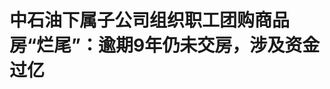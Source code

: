 <!DOCTYPE html>
<html lang="zh-CN">

<head>
    
<title>中石油下属子公司组织职工团购商品房“烂尾”：逾期9年仍未交房，涉及资金过亿_腾讯新闻</title>
<meta name="keywords" content="中石油,商品房,中国石油,烂尾,交房,贞观,西安,陕西,长庆">
<meta name="description" content="近日，多位中国石油天然气运输公司长庆运输分公司（以下简称“长庆运输公司”）的职工向澎湃新闻反映称，在单位的组织下，2013年，他们在西安市经开区认购了陕西高红房产开发有限公司（下称“高红房地产公司”）的商品房——贞观首府。但本该2016年5月交付的楼盘至今停工，逾期交房已有9年。2025年4月，贞观首府项目仍处于...">
<meta name="author" content="腾讯网">
<meta name="copyright" content="Copyright 1998 - 2025 Tencent. All Rights Reserved">
<meta property="og:type" content="news" />

<meta property="og:title" content="中石油下属子公司组织职工团购商品房“烂尾”：逾期9年仍未交房，涉及资金过亿_腾讯新闻" />
<meta property="og:description" content="近日，多位中国石油天然气运输公司长庆运输分公司（以下简称“长庆运输公司”）的职工向澎湃新闻反映称，在单位的组织下，2013年，他们在西安市经开区认购了陕西高红房产开发有限公司（下称“高红房地产公司”）的商品房——贞观首府。但本该2016年5月交付的楼盘至今停工，逾期交房已有9年。2025年4月，贞观首府项目仍处于..." />
<meta property="og:url" content="https://news.qq.com/rain/a/20250526A01E4U00" />
<meta property="og:image" content="https://inews.gtimg.com/om_ls/Op3k_okH4ppOL5JWccUhOAEOMaHTrDNTjOE0cfC6z6HC4AA_640330/0" />
<meta property="article:author" content="澎湃新闻" />
<meta property="article:published_time" content="2025-05-26 07:46:34" />
<meta property="category" content="house" />

<meta name="baidu-site-verification" content="jJeIJ5X7pP" />
    <meta charset="utf-8" />
<meta http-equiv="X-UA-Compatible" content="IE=Edge" />
<meta name="viewport" content="width=device-width, initial-scale=1, shrink-to-fit=no" />
<link rel="dns-prefetch" href="mat1.gtimg.com">
<link rel="dns-prefetch" href="i.news.qq.com">
<link rel="shortcut icon" href="https://mat1.gtimg.com/qqcdn/qqindex2021/favicon.ico">
<script nomodule="true" src="https://mat1.gtimg.com/qqcdn/qqindex2021/common-static/20240515201444/core3-37-1.min.js"></script>
<script>
  try {
    if (!window.IntersectionObserver) {
      var observerScript = document.createElement('script');
      observerScript.src = "https://mat1.gtimg.com/qqcdn/qqindex2021/common-static/20241024141058/intersection-observer-polyfill.js";
      document.head.appendChild(observerScript);
    }
  } catch (error) {}
</script>

<script>
  try {
    if (!Element.prototype.scrollTo) {
      var scrollScript = document.createElement('script');
      scrollScript.src = "https://mat1.gtimg.com/qqcdn/qqindex2021/common-static/20241025153001/scroll-behavior-polyfill.js";
      document.head.appendChild(scrollScript);
    }
  } catch (error) {}
</script>
<script>
  try {
    if ('scrollRestoration' in window.history) {
      window.history.scrollRestoration = 'manual';
    }
    window.isPcClient = Boolean(window.electron) && (
      window.navigator.userAgent.indexOf('pc-client') > 0 ||
      window.navigator.userAgent.indexOf('TencentNews') > 0
    );
  } catch {}
</script>
<script>
  try {
    if (window.isPcClient) {
      var bodyStyle = document.createElement('style');
      bodyStyle.innerText = 'body{ zoom: 0.95 }';
      document.head.appendChild(bodyStyle);
    }
  } catch {}
</script>
<script>
  window.DATA = {"url":"https://view.inews.qq.com/a/20250526A01E4U00","article_id":"20250526A01E4U00","article_type":"0","title":"中石油下属子公司组织职工团购商品房“烂尾”：逾期9年仍未交房，涉及资金过亿","desc":"近日，多位中国石油天然气运输公司长庆运输分公司（以下简称“长庆运输公司”）的职工向澎湃新闻反映称，在单位的组织下，2013年，他们在西安市经开区认购了陕西高红房产开发有限公司（下称“高红房地产公司”）的商品房——贞观首府。但本该2016年5月交付的楼盘至今停工，逾期交房已有9年。2025年4月，贞观首府项目仍处于...","iNewsRecommendLevel":1,"abstract":"近日，多位中国石油天然气运输公司长庆运输分公司（以下简称“长庆运输公司”）的职工向澎湃新闻反映称，在单位的组织下，2013年，他们在西安市经开区认购了陕西高红房产开发有限公司（下称“高红房地产公司”）的商品房——贞观首府。但本该2016年5月交付的楼盘至今停工，逾期交房已有9年。2025年4月，贞观首府项目仍处于...","catalog1":"house","ad_channel_sign":"house","introduction":"","media":"澎湃新闻","media_id":"5007264","pubtime":"2025-05-26 07:46:34","comment_id":"8414838751","political":0,"cmsId":"20250526A01E4U00","cms_id":"20250526A01E4U00","closeAllAd":0,"closeAllFavorite":false,"originContent":{"directory":{"ai_list":[{"desc":"团购商品房逾期9年未交房","link":"AIPOS_0"},{"desc":"长庆运输公司组织团购","link":"AIPOS_1"},{"desc":"新负责人接手后仍停工","link":"AIPOS_2"},{"desc":"购房者陷入困境维权难","link":"AIPOS_3"}],"enable":1,"list":null},"key_points_show":["中国石油天然气运输公司长庆运输分公司职工在2013年组织团购了陕西高红房产开发有限公司的商品房贞观首府，但至今未交房，逾期9年。","除长庆运输公司职工外，多名中国石油系统职工也参与了此次团购，涉及资金过亿。","2019年，有债权人获得涉事项目开发公司的股权，成为公司新负责人，表示将解决前期遗留问题，但项目再次停止。","由于资金问题，开发商多次陷入债务纠纷，项目一直未能复工。","目前，购房业主们组建了微信维权群，讨论房子进展，但仍未得到解决。"],"text":"\u003cdiv class=\"rich_media_content\"\u003e\u003cp\u003e近日，多位中国石油天然气运输公司长庆运输分公司（以下简称“长庆运输公司”）的职工向澎湃新闻反映称，在单位的组织下，2013年，他们在西安市经开区认购了陕西高红房产开发有限公司（下称“高红房地产公司”）的商品房——贞观首府。\u003c!--AIPOS_0--\u003e但本该2016年5月交付的楼盘至今停工，逾期交房已有9年。\u003c/p\u003e\u003cp\u003e\u003c!--IMG_0--\u003e\u003c/p\u003e\u003cp class=\"qqnews_image_desc\" style=\"color: #666; font-size: 14px; text-align: center\"\u003e2025年4月，贞观首府项目仍处于停工状态。本文图片均为受访者供图\u003c/p\u003e\u003cp\u003e\u003c/p\u003e\u003cp\u003e\u003c/p\u003e\u003cp\u003e除了长庆运输公司，多名中国石油系统的职工也参与了此次团购。本以为能享受优惠福利的一次内部团购，没想到让诸多购房者家庭陷入危机。\u003c/p\u003e\u003cp\u003e值得注意的是，2019年，有债权人获得涉事项目开发公司的股权，成为公司新负责人，当时其表示将解决前期遗留问题。但让购房业主们失望的是，项目建设启动一段时间后又因资金问题再次停止。\u003c/p\u003e\u003cp\u003e对上述问题，澎湃新闻先后联系涉事开发商、长庆运输公司和当地政府，均未获回应。\u003c/p\u003e\u003cp\u003e\u003cstrong\u003e没有预售证即开卖，公司组织数百名职工参与团购\u003c/strong\u003e\u003c/p\u003e\u003cp\u003e贞观首府小区位于西安市凤城六路。据当地媒体报道，小区之前一共规划了四栋住宅楼和一栋办公楼，大约有500户住户。\u003c/p\u003e\u003cp\u003e\u003c!--AIPOS_1--\u003e2013年底，中石油长庆运输公司组织内部职工团购住房。多名职工表示，当时公司以内部OA形式下发文件告知员工，除了运输公司职工外，其他中石油系统员工也可参加团购，平均价格是5500元/平方米。\u003c/p\u003e\u003cp\u003e\u003c!--IMG_1--\u003e\u003c/p\u003e\u003cp class=\"qqnews_image_desc\" style=\"color: #666; font-size: 14px; text-align: center\"\u003e长庆运输公司OA系统中发布的团购房产交款消息。\u003c/p\u003e\u003cp\u003e\u003c/p\u003e\u003cp\u003e\u003c/p\u003e\u003cp\u003e职工介绍，为了组织团购，长庆运输公司还成立了团购房项目组，为了体现购房公平，还要求进行资格审查和工龄排名，排名靠前的优先选房。\u003c/p\u003e\u003cp\u003e“当初买房就是想在西安有个家，而且更看重的是单位在组织，可信度高一些，谁料到就因为信任单位，才落到如此下场。”一名购房者向澎湃新闻表示，参与团购的业主都系中石油职工，有不少外地人，来自宁夏、甘肃、四川等地。\u003c/p\u003e\u003cp\u003e张女士的丈夫在长庆运输公司工作。她向澎湃新闻介绍，2013年11月，长庆运输公司与高红房地产公司签署了买房团购协议并组织员工参与团购，当月他们以每平方米5500元的价格，购买了贞观首府一套房，一共交了46万元。\u003c/p\u003e\u003cp\u003e据央广网报道，在长庆运输公司的合作框架下，来自甘肃、陕西、宁夏等多地的400多位中石油员工加入了团购大军，募集的资金超过亿元。\u003c/p\u003e\u003cp\u003e澎湃新闻注意到，双方签订的并不是房屋买卖合同，而是《住宅认购协议书》。协议书上称，双方在签署时已认真阅读并认可高红房地产公司与长庆运输公司签署的《团购协议书》及本协议的所有条款。\u003c/p\u003e\u003cp\u003e\u003c!--IMG_2--\u003e\u003c/p\u003e\u003cp class=\"qqnews_image_desc\" style=\"color: #666; font-size: 14px; text-align: center\"\u003e陕西高红房地产公司和中石油长庆运输公司签订的团购协议书。\u003c/p\u003e\u003cp\u003e\u003c/p\u003e\u003cp\u003e\u003c/p\u003e\u003cp\u003e前述《团购协议书》显示，在团购发起前，贞观首府项目并未获得齐全的销售证照，且长庆运输公司对此知情。协议显示，甲方（高红房地产公司）承诺，于本协议签订生效后尽快按程序办理完毕本项目的相关开发、建设、预售的全部证照（即建设用地规划许可证、建设工程规划许可证、建筑工程施工许可证、商品房预售许可证）；同时承诺在商品房预售许可证办理完成后 10 日内，负责与乙方（长庆运输公司）购房人签署正式的《商品房买卖合同》。\u003c!--MID_AD_0--\u003e\u003c!--EOP_0--\u003e\u003c/p\u003e\u003c!--MID_ARTICLE_AD_0--\u003e\u003c!--PARAGRAPH_0--\u003e\u003cp\u003e澎湃新闻了解到，房屋管理部门明确规定，房地产开发商在未取得《商品房预售许可证》的情况下，禁止对外销售，也不得以认购、收取预订款性质费用等方式变相销售。\u003c/p\u003e\u003cp\u003e胡女士也是这次团购中的一员。胡女士已年过七旬，退休前系长庆运输公司职工。2013年11月，她以每平方米5500元的价格，交付了41万元，购买贞观首府楼盘。认购协议书显示，协议签订并且认购方向出让方缴纳诚意金后10个工作日内，即2013年11月15 日开始，出让方开工建设，在30个月内，即2016年5月15 日以前交房，具体交房日期由出让方另行通知。出让方未按期交房视为违约。\u003c/p\u003e\u003cp\u003e\u003c!--IMG_3--\u003e\u003c/p\u003e\u003cp class=\"qqnews_image_desc\" style=\"color: #666; font-size: 14px; text-align: center\"\u003e高红房地产公司曾打出“4小时订购378套”“中石油团购完美落幕”等相关广告。\u003c/p\u003e\u003cp\u003e\u003c/p\u003e\u003cp\u003e\u003c/p\u003e\u003cp\u003e\u003cstrong\u003e逾期9年未交房，“要房无门，退钱无望”\u003c/strong\u003e\u003c/p\u003e\u003cp\u003e令业主们无奈的是，到2016年5月交房时间，他们并没有等来交房，项目也没有继续施工，而是处于停滞烂尾状态。\u003c/p\u003e\u003cp\u003e多位团购职工认为，长庆运输公司作为团购组织方，应该承担相应责任。2016年7月，长庆运输公司负责人向央广网记者答复时表示，团购住房是职工们的自愿行为，“我们没号召他们”，单位有义务帮助大家维权，但没有责任承担后果。\u003c/p\u003e\u003cp\u003e之后，购房业主先后向开发商，长庆运输公司、城改办、当地政府反映过此事。长庆运输公司还专门就此事向开发商发去工作函，敦促开发商尽快复工。\u003c/p\u003e\u003cp\u003e2015年10月13日，高红房地产公司给长庆运输公司答复函中显示：由贵公司组织团购的我公司“贞观首府”项目，在2013年11月15日团购实施后，我公司根据团购协议约定，按照贵公司监督指导意见，克服各种困难，加紧组织施工，目前，四栋住宅楼工程进度全部达到地面15层及以上。\u003c!--MID_AD_1--\u003e\u003c!--EOP_1--\u003e\u003c/p\u003e\u003c!--MID_ARTICLE_AD_1--\u003e\u003c!--PARAGRAPH_1--\u003e\u003cp\u003e2019年4月，陕西电视台《都市快报》曾报道，2013年的时候，这个项目证照不全，甚至没有取得\u003c!--SECURE_LINK_BEGIN_0--\u003e土地证\u003c!--SECURE_LINK_END_0--\u003e，但还是和长庆运输公司签订了协议。高红房地产公司的法定代表人王耀武，本身也是这块地所在的红色村的村民，贞观首府是这家公司开发的项目。施工之初一切正常，但是2015年之后，随着回迁安置房项目的推进，开发商的资金越发紧张，为了应急，甚至进行了多次的\u003c!--SECURE_LINK_BEGIN_1--\u003e融资\u003c!--SECURE_LINK_END_1--\u003e，而路径多样的融资最终将公司拖垮。\u003c!--MID_AD_2--\u003e\u003c!--EOP_2--\u003e\u003c/p\u003e\u003c!--MID_ARTICLE_AD_2--\u003e\u003c!--PARAGRAPH_2--\u003e\u003cp\u003e报道提及，2015年停工之后的四年时间，高红房地产公司因为资金短缺和施工公司、销售公司、劳务公司等等都出现过债务纠纷，甚至多次被诉至法院，工地一直没有开工。最终一家和高红房地产公司存在数亿元纠纷的公司，在2019年3月诉讼获胜之后，取得了高红房地产公司的股权以及尚未开发的土地，同时也将承担此前公司遗留的债务和公司停工的项目。\u003c!--MID_AD_3--\u003e\u003c!--EOP_3--\u003e\u003c/p\u003e\u003c!--MID_ARTICLE_AD_3--\u003e\u003c!--PARAGRAPH_3--\u003e\u003cp\u003e2019年4月，时任长庆运输公司相关负责人曾向澎湃新闻证实，楼盘烂尾的原因系开发商资金链断裂，现在正在积极跟进。“开发商现在因为资不抵债，把这个公司判决给了他的债主。现在等他们清算，清算完新债主给我们的承诺是，他会负责把前期遗留的问题解决完。”\u003c/p\u003e\u003cp\u003e而高红房地产公司新的负责人也曾向澎湃新闻表示，将在材料移交后尽快复工，“两个月左右时间应该就能复工”。\u003c/p\u003e\u003cp\u003e2020年11月，高红房地产公司曾对外张贴通知称，因为西安中院的执行案件，公司股东结构发生变更，新股东接收公司后，按照有关部门的安排，将继续完成项目的开发建设工作。\u003c/p\u003e\u003cp\u003e\u003c!--AIPOS_2--\u003e多名业主介绍，高红房地产公司新负责人入驻后，项目确实启动了建设。但一段时间后，因为资金问题，又停止了施工。\u003c/p\u003e\u003cp\u003e2024年1月2日，有贞观首府楼盘的业主通过西安12345市民服务热线提交了求助投诉。西安经开区管委会的回复显示：经了解，市民反映的贞观首府项目为红色村一二五组城改项目相关问题，因改造主体资金链断裂，项目出现停工，资源规划局积极协调改造主体妥善解决相关问题。\u003c!--MID_AD_4--\u003e\u003c!--EOP_4--\u003e\u003c/p\u003e\u003c!--MID_ARTICLE_AD_4--\u003e\u003c!--PARAGRAPH_4--\u003e\u003cp\u003e\u003c!--AIPOS_3--\u003e不少工人表示，他们如今陷入了要房无门，退钱无望的境地。为了能要到房子，这些团购的业主们组建了微信维权群，一直在讨论房子的进展。\u003c/p\u003e\u003cp\u003e2025年5月，澎湃新闻记者多次拨打高红房地产公司新负责人电话，均显示无法拨通。之后，记者联系西安经开区管委会，也未获回应。\u003c/p\u003e\u003cp\u003e5月23日，澎湃新闻联系长庆运输公司相关负责人，记者刚介绍完自己的身份，电话即被挂断。\u003c/p\u003e\u003cdiv powered-by=\"qqnews_ex-editor\"\u003e\u003c/div\u003e\u003cstyle\u003e.rich_media_content{--news-tabel-th-night-color: #444444;--news-font-day-color: #333;--news-font-night-color: #d9d9d9;--news-bottom-distance: 22px}.rich_media_content p:not([data-exeditor-arbitrary-box=image-box]){letter-spacing:.5px;line-height:30px;margin-bottom:var(--news-bottom-distance);word-wrap:break-word}.rich_media_content{color:var(--news-font-day-color);font-size:18px}@media(prefers-color-scheme:dark){body:not([data-weui-theme=light]):not([dark-mode-disable=true]) .rich_media_content p:not([data-exeditor-arbitrary-box=image-box]){letter-spacing:.5px;line-height:30px;margin-bottom:var(--news-bottom-distance);word-wrap:break-word}body:not([data-weui-theme=light]):not([dark-mode-disable=true]) .rich_media_content{color:var(--news-font-night-color)}}.data_color_scheme_dark .rich_media_content p:not([data-exeditor-arbitrary-box=image-box]){letter-spacing:.5px;line-height:30px;margin-bottom:var(--news-bottom-distance);word-wrap:break-word}.data_color_scheme_dark .rich_media_content{color:var(--news-font-night-color)}.data_color_scheme_dark .rich_media_content{font-size:18px}.rich_media_content p[data-exeditor-arbitrary-box=image-box]{margin-bottom:11px}.rich_media_content\u003ediv:not(.qnt-video),.rich_media_content\u003esection{margin-bottom:var(--news-bottom-distance)}.rich_media_content hr{margin-bottom:var(--news-bottom-distance)}.rich_media_content .link_list{margin:0;margin-top:20px;min-height:0!important}.rich_media_content blockquote{background:#f9f9f9;border-left:6px solid #ccc;margin:1.5em 10px;padding:.5em 10px}.rich_media_content blockquote p{margin-bottom:0!important}.data_color_scheme_dark .rich_media_content blockquote{background:#323232}@media(prefers-color-scheme:dark){body:not([data-weui-theme=light]):not([dark-mode-disable=true]) .rich_media_content blockquote{background:#323232}}.rich_media_content ol[data-ex-list]{--ol-start: 1;--ol-list-style-type: decimal;list-style-type:none;counter-reset:olCounter calc(var(--ol-start,1) - 1);position:relative}.rich_media_content ol[data-ex-list]\u003eli\u003e:first-child::before{content:counter(olCounter,var(--ol-list-style-type)) '. ';counter-increment:olCounter;font-variant-numeric:tabular-nums;display:inline-block}.rich_media_content ul[data-ex-list]{--ul-list-style-type: circle;list-style-type:none;position:relative}.rich_media_content ul[data-ex-list].nonUnicode-list-style-type\u003eli\u003e:first-child::before{content:var(--ul-list-style-type) ' ';font-variant-numeric:tabular-nums;display:inline-block;transform:scale(0.5)}.rich_media_content ul[data-ex-list].unicode-list-style-type\u003eli\u003e:first-child::before{content:var(--ul-list-style-type) ' ';font-variant-numeric:tabular-nums;display:inline-block;transform:scale(0.8)}.rich_media_content ol:not([data-ex-list]){padding-left:revert}.rich_media_content ul:not([data-ex-list]){padding-left:revert}.rich_media_content table{display:table;border-collapse:collapse;margin-bottom:var(--news-bottom-distance)}.rich_media_content table th,.rich_media_content table td{word-wrap:break-word;border:1px solid #ddd;white-space:nowrap;padding:2px 5px}.rich_media_content table th{font-weight:700;background-color:#f0f0f0;text-align:left}.rich_media_content table p{margin-bottom:0!important}.data_color_scheme_dark .rich_media_content table th{background:var(--news-tabel-th-night-color)}@media(prefers-color-scheme:dark){body:not([data-weui-theme=light]):not([dark-mode-disable=true]) .rich_media_content table th{background:var(--news-tabel-th-night-color)}}.rich_media_content .qqnews_image_desc,.rich_media_content p[type=om-image-desc]{line-height:20px!important;text-align:center!important;font-size:14px!important;color:#666!important}.rich_media_content div[data-exeditor-arbitrary-box=wrap]:not([data-exeditor-arbitrary-box-special-style]){max-width:100%}.rich_media_content .qqnews-content{--wmfont: 0;--wmcolor: transparent;font-size:var(--wmfont);color:var(--wmcolor);line-height:var(--wmfont)!important;margin-bottom:var(--wmfont)!important}.rich_media_content .qqnews_sign_emphasis{background:#f7f7f7}.rich_media_content .qqnews_sign_emphasis ol{word-wrap:break-word;border:none;color:#5c5c5c;line-height:28px;list-style:none;margin:14px 0 6px;padding:16px 15px 4px}.rich_media_content .qqnews_sign_emphasis p{margin-bottom:12px!important}.rich_media_content .qqnews_sign_emphasis ol\u003eli\u003ep{padding-left:30px}.rich_media_content .qqnews_sign_emphasis ol\u003eli{list-style:none}.rich_media_content .qqnews_sign_emphasis ol\u003eli\u003ep:first-child::before{margin-left:-30px;content:counter(olCounter,decimal) ''!important;counter-increment:olCounter!important;font-variant-numeric:tabular-nums!important;background:#37f;border-radius:2px;color:#fff;font-size:15px;font-style:normal;text-align:center;line-height:18px;width:18px;height:18px;margin-right:12px;position:relative;top:-1px}.data_color_scheme_dark .rich_media_content .qqnews_sign_emphasis{background:#262626}.data_color_scheme_dark .rich_media_content .qqnews_sign_emphasis ol\u003eli\u003ep{color:#a9a9a9}@media(prefers-color-scheme:dark){body:not([data-weui-theme=light]):not([dark-mode-disable=true]) .rich_media_content .qqnews_sign_emphasis{background:#262626}body:not([data-weui-theme=light]):not([dark-mode-disable=true]) .rich_media_content .qqnews_sign_emphasis ol\u003eli\u003ep{color:#a9a9a9}}.rich_media_content h1,.rich_media_content h2,.rich_media_content h3,.rich_media_content h4,.rich_media_content h5,.rich_media_content h6{margin-bottom:var(--news-bottom-distance);font-weight:700}.rich_media_content h1{font-size:20px}.rich_media_content h2,.rich_media_content h3{font-size:19px}.rich_media_content h4,.rich_media_content h5,.rich_media_content h6{font-size:18px}.rich_media_content li:empty{display:none}.rich_media_content ul,.rich_media_content ol{margin-bottom:var(--news-bottom-distance)}.rich_media_content div\u003ep:only-child{margin-bottom:0!important}.rich_media_content .cms-cke-widget-title-wrap p{margin-bottom:0!important}\u003c/style\u003e\u003c/div\u003e","version":"v2"},"originAttribute":{"IMG_0":{"bigOrigUrl":"https://inews.gtimg.com/om_bt/OLTOp-TPHTI60KJJA8qhhPm40SeUCx0HK6qDavZhZfMLUAA/0","compressUrl":"https://inews.gtimg.com/om_bt/OLTOp-TPHTI60KJJA8qhhPm40SeUCx0HK6qDavZhZfMLUAA/641","desc":"","fullPic":"1","height":855,"imgurl0":"https://inews.gtimg.com/om_bt/OLTOp-TPHTI60KJJA8qhhPm40SeUCx0HK6qDavZhZfMLUAA/0","imgurl1000":"https://inews.gtimg.com/om_bt/OLTOp-TPHTI60KJJA8qhhPm40SeUCx0HK6qDavZhZfMLUAA/1000","islong":0,"origUrl":"https://inews.gtimg.com/om_bt/OLTOp-TPHTI60KJJA8qhhPm40SeUCx0HK6qDavZhZfMLUAA/1000","size":2187,"style":"display: inline-block; max-width: 100%; width: 960px","thumb":"https://inews.gtimg.com/om_bt/OLTOp-TPHTI60KJJA8qhhPm40SeUCx0HK6qDavZhZfMLUAA_181x181s/0","url":"https://inews.gtimg.com/om_bt/OLTOp-TPHTI60KJJA8qhhPm40SeUCx0HK6qDavZhZfMLUAA/641","width":641},"IMG_1":{"bigOrigUrl":"https://inews.gtimg.com/om_bt/O7Kj1By1xr1Jf5pUXyZhZhMZNQI6I9VKUKArFFCEqLD9IAA/0","compressUrl":"https://inews.gtimg.com/om_bt/O7Kj1By1xr1Jf5pUXyZhZhMZNQI6I9VKUKArFFCEqLD9IAA/641","desc":"","fullPic":"1","height":366,"imgurl0":"https://inews.gtimg.com/om_bt/O7Kj1By1xr1Jf5pUXyZhZhMZNQI6I9VKUKArFFCEqLD9IAA/0","imgurl1000":"https://inews.gtimg.com/om_bt/O7Kj1By1xr1Jf5pUXyZhZhMZNQI6I9VKUKArFFCEqLD9IAA/1000","islong":0,"origUrl":"https://inews.gtimg.com/om_bt/O7Kj1By1xr1Jf5pUXyZhZhMZNQI6I9VKUKArFFCEqLD9IAA/641","size":628,"style":"display: inline-block; max-width: 100%; width: 960px","thumb":"https://inews.gtimg.com/om_bt/O7Kj1By1xr1Jf5pUXyZhZhMZNQI6I9VKUKArFFCEqLD9IAA_181x181s/0","url":"https://inews.gtimg.com/om_bt/O7Kj1By1xr1Jf5pUXyZhZhMZNQI6I9VKUKArFFCEqLD9IAA/641","width":641},"IMG_2":{"bigOrigUrl":"https://inews.gtimg.com/om_bt/OzpV8NNURz2uvFJGahSkyE-dHGkrkFQ2BNkuWI5PnK7WQAA/0","compressUrl":"https://inews.gtimg.com/om_bt/OzpV8NNURz2uvFJGahSkyE-dHGkrkFQ2BNkuWI5PnK7WQAA/641","desc":"","fullPic":"1","height":481,"imgurl0":"https://inews.gtimg.com/om_bt/OzpV8NNURz2uvFJGahSkyE-dHGkrkFQ2BNkuWI5PnK7WQAA/0","imgurl1000":"https://inews.gtimg.com/om_bt/OzpV8NNURz2uvFJGahSkyE-dHGkrkFQ2BNkuWI5PnK7WQAA/1000","islong":0,"origUrl":"https://inews.gtimg.com/om_bt/OzpV8NNURz2uvFJGahSkyE-dHGkrkFQ2BNkuWI5PnK7WQAA/641","size":352,"style":"display: inline-block; max-width: 100%; width: 800px","thumb":"https://inews.gtimg.com/om_bt/OzpV8NNURz2uvFJGahSkyE-dHGkrkFQ2BNkuWI5PnK7WQAA_181x181s/0","url":"https://inews.gtimg.com/om_bt/OzpV8NNURz2uvFJGahSkyE-dHGkrkFQ2BNkuWI5PnK7WQAA/641","width":641},"IMG_3":{"bigOrigUrl":"https://inews.gtimg.com/om_bt/OgVj1gT-wHdrLM4jyNOa9Z81VUZqs1XR0rejOTb5Nd2WYAA/0","compressUrl":"https://inews.gtimg.com/om_bt/OgVj1gT-wHdrLM4jyNOa9Z81VUZqs1XR0rejOTb5Nd2WYAA/641","desc":"","fullPic":"1","height":855,"imgurl0":"https://inews.gtimg.com/om_bt/OgVj1gT-wHdrLM4jyNOa9Z81VUZqs1XR0rejOTb5Nd2WYAA/0","imgurl1000":"https://inews.gtimg.com/om_bt/OgVj1gT-wHdrLM4jyNOa9Z81VUZqs1XR0rejOTb5Nd2WYAA/1000","islong":0,"origUrl":"https://inews.gtimg.com/om_bt/OgVj1gT-wHdrLM4jyNOa9Z81VUZqs1XR0rejOTb5Nd2WYAA/1000","size":1160,"style":"display: inline-block; max-width: 100%; width: 960px","thumb":"https://inews.gtimg.com/om_bt/OgVj1gT-wHdrLM4jyNOa9Z81VUZqs1XR0rejOTb5Nd2WYAA_181x181s/0","url":"https://inews.gtimg.com/om_bt/OgVj1gT-wHdrLM4jyNOa9Z81VUZqs1XR0rejOTb5Nd2WYAA/641","width":641}},"selfDeclare":{},"userAddress":"上海","card":{"chlid":"5007264","chlname":"澎湃新闻","desc":"有内涵的时政类新媒体","icon":"http://inews.gtimg.com/newsapp_ls/0/87129268_100100/0","msgEntry":1,"uin":"ecdae2b6a65be6a1d0b67d6f7646f74c6d","update_frequency":"0","vip_desc":"澎湃新闻官方账号","vip_icon_night":"http://inews.gtimg.com/newsapp_ls/0/14876049528/0","vip_place":"left","vip_type":"30013","vip_icon":"http://inews.gtimg.com/newsapp_ls/0/14876049251/0","vip_type_new":"30013","suid":"8QMf2Hpc7oQZvDjf","liveInfo":{"roomID":"1443368162","roomStatus":"2","cms_id":"RLV2025040800009000","article_type":"102"},"cpLevel":1},"interationCount":{"like":153,"collect":121,"share":297},"payment_info":{},"article_is_pay":false,"payment_column_info_v1":{"is_column_pay":false,"read_count_all":0},"tag_info_item":null,"contentWordsNum":2586,"extraProperty":{"FeedbackDetailDisableInsert":1,"zanSkinType":""},"relateWelfare":{},"aiSwitch":true,"isOversize":false,"videoArr":[]};
</script>
<script>
  window.channelInfo = {"channelConfig":{"channelNav":[{"_auto_id":"1","active_alien_img":"","alien_img":"","channel_id":"news_news_home","is_local":"0","link":"https://www.qq.com","name_cn":"首页","name_en":"home"},{"_auto_id":"2","active_alien_img":"","alien_img":"","channel_id":"news_news_top","is_local":"0","link":"","name_cn":"要闻","name_en":"news"},{"_auto_id":"4","active_alien_img":"","alien_img":"","channel_id":"news_news_bj","is_local":"1","link":"","name_cn":"北京","name_en":"bj"},{"_auto_id":"5","active_alien_img":"","alien_img":"","channel_id":"news_news_finance","is_local":"0","link":"","name_cn":"财经","name_en":"finance"},{"_auto_id":"6","active_alien_img":"","alien_img":"","channel_id":"news_news_tech","is_local":"0","link":"","name_cn":"科技","name_en":"tech"},{"_auto_id":"7","active_alien_img":"","alien_img":"","channel_id":"tv","is_local":"0","link":"https://v.qq.com/channel/tv/?ptag=qqnews","name_cn":"电视剧","name_en":"tv"},{"_auto_id":"8","active_alien_img":"","alien_img":"","channel_id":"news_news_qa","is_local":"0","link":"","name_cn":"热问","name_en":"qa"},{"_auto_id":"9","active_alien_img":"","alien_img":"","channel_id":"news_news_ent","is_local":"0","link":"","name_cn":"娱乐","name_en":"ent"},{"_auto_id":"10","active_alien_img":"","alien_img":"","channel_id":"variety","is_local":"0","link":"https://v.qq.com/channel/variety/?ptag=qqnews","name_cn":"综艺","name_en":"variety"},{"_auto_id":"11","active_alien_img":"","alien_img":"","channel_id":"news_news_sports","is_local":"0","link":"","name_cn":"体育","name_en":"sports"},{"_auto_id":"13","active_alien_img":"","alien_img":"","channel_id":"news_news_nba","is_local":"0","link":"","name_cn":"NBA","name_en":"nba"},{"_auto_id":"14","active_alien_img":"","alien_img":"","channel_id":"news_news_world","is_local":"0","link":"","name_cn":"国际","name_en":"world"},{"_auto_id":"15","active_alien_img":"","alien_img":"","channel_id":"news_news_mil","is_local":"0","link":"","name_cn":"军事","name_en":"milite"},{"_auto_id":"16","active_alien_img":"","alien_img":"","channel_id":"news_news_auto","is_local":"0","link":"","name_cn":"汽车","name_en":"auto"},{"_auto_id":"17","active_alien_img":"","alien_img":"","channel_id":"news_news_house","is_local":"0","link":"","name_cn":"房产","name_en":"house"},{"_auto_id":"18","active_alien_img":"","alien_img":"","channel_id":"news_news_edu","is_local":"0","link":"","name_cn":"教育","name_en":"edu"},{"_auto_id":"19","active_alien_img":"","alien_img":"","channel_id":"news_news_antip","is_local":"0","link":"","name_cn":"健康","name_en":"health"},{"_auto_id":"20","active_alien_img":"","alien_img":"","channel_id":"news_news_video","is_local":"0","link":"","name_cn":"视频","name_en":"video"},{"_auto_id":"21","active_alien_img":"","alien_img":"","channel_id":"news_news_game","is_local":"0","link":"","name_cn":"游戏","name_en":"games"},{"_auto_id":"22","active_alien_img":"","alien_img":"","channel_id":"news_news_nchupin","is_local":"0","link":"","name_cn":"眼界","name_en":"chupin"},{"_auto_id":"24","active_alien_img":"","alien_img":"","channel_id":"news_news_football","is_local":"0","link":"","name_cn":"足球","name_en":"football"},{"_auto_id":"25","active_alien_img":"","alien_img":"","channel_id":"news_news_kepu","is_local":"0","link":"","name_cn":"科学","name_en":"kepu"},{"_auto_id":"26","active_alien_img":"","alien_img":"","channel_id":"news_news_digi","is_local":"0","link":"","name_cn":"数码","name_en":"digi"},{"_auto_id":"28","active_alien_img":"","alien_img":"","channel_id":"ymzx","is_local":"0","link":"https://gamer.qq.com/v2/cloudgame/game/96897?ichannel=txxwpc0Ftxxwpc1","name_cn":"元梦之星","name_en":"news_news_ymzx"},{"_auto_id":"31","active_alien_img":"","alien_img":"","channel_id":"movie","is_local":"0","link":"https://v.qq.com/channel/movie/?ptag=qqnews","name_cn":"电影","name_en":"movie"},{"_auto_id":"32","active_alien_img":"","alien_img":"","channel_id":"news_news_esport","is_local":"0","link":"","name_cn":"电竞","name_en":"esport"},{"_auto_id":"34","active_alien_img":"","alien_img":"","channel_id":"news_news_history","is_local":"0","link":"","name_cn":"历史","name_en":"history"},{"_auto_id":"35","active_alien_img":"","alien_img":"","channel_id":"news_news_baby","is_local":"0","link":"","name_cn":"育儿","name_en":"baby"},{"_auto_id":"36","active_alien_img":"","alien_img":"","channel_id":"hbjy","is_local":"0","link":"https://gp.qq.com/act/a20250421mnqlx/news.shtml","name_cn":"和平精英","name_en":"news_news_hbjy"},{"_auto_id":"37","active_alien_img":"","alien_img":"","channel_id":"cloud_gamer","is_local":"0","link":"https://gamer.qq.com/?ichannel=txxwpc0Ftxxwpc1","name_cn":"云游戏","name_en":"cloud_gamer"},{"_auto_id":"38","active_alien_img":"","alien_img":"","channel_id":"news_news_lic","is_local":"0","link":"","name_cn":"理财","name_en":"finance_licai"},{"_auto_id":"39","active_alien_img":"","alien_img":"","channel_id":"news_news_istock","is_local":"0","link":"","name_cn":"股票","name_en":"finance_stock"},{"_auto_id":"40","active_alien_img":"","alien_img":"","channel_id":"ren_min_shi_pin","is_local":"0","link":"https://news.qq.com/omn/author/8QMd3Hld74cbujbY?tab=om_video","name_cn":"人民视频","name_en":"ren_min_shi_pin"},{"_auto_id":"41","active_alien_img":"","alien_img":"","channel_id":"news_news_weather","is_local":"0","link":"https://tianqi.qq.com/index.htm","name_cn":"天气","name_en":"weather"}]}};
</script>
<script>
  window.articleConfig = {"rightConfig":[{"_auto_id":"1","category_key":"default","modules":"{\"moduleList\":[{\"title\":\"作者其他文章\",\"id\":\"user_article\"},{\"title\":\"精选视频\",\"id\":\"video_album\",\"videoType\":\"tag\",\"videoId\":\"aUepxrtchGM=\",\"isSticky\":0},{\"title\":\"下载条\",\"id\":\"download_banner\",\"isSticky\":1},{\"title\":\"热点榜\",\"id\":\"hot_rank_list\",\"isSticky\":1},{\"title\":\"广告推广\",\"id\":\"ssp_ad_module\",\"category\":\"ad_ssp\",\"loid\":\"109\",\"isSticky\":1},{\"title\":\"广告推广位\",\"id\":\"c2s_ad_module\",\"category\":\"right_c2s\",\"path\":\"QQcom_all_Rectangle-1|QQcom_all_Rectangle-2|QQcom_all_Rectangle-3\",\"isSticky\":1}]}"},{"_auto_id":"2","category_key":"ent","modules":"{\"moduleList\":[{\"title\":\"作者其他文章\",\"id\":\"user_article\"},{\"title\":\"精选视频\",\"id\":\"video_album\",\"videoType\":\"tag\",\"videoId\":\"aUepxrtchGM=\"},{\"title\":\"下载条\",\"id\":\"download_banner\",\"isSticky\":1},{\"title\":\"热点榜\",\"id\":\"hot_rank_list\",\"isSticky\":1},{\"title\":\"广告推广\",\"id\":\"ssp_ad_module\",\"category\":\"ad_ssp\",\"loid\":\"109\",\"isSticky\":1},{\"title\":\"广告推广\",\"id\":\"ssp_ad_module\",\"category\":\"ad_ssp\",\"loid\":\"117\",\"isSticky\":1}]}"},{"_auto_id":"3","category_key":"game","modules":"{\"moduleList\":[{\"title\":\"作者其他文章\",\"id\":\"user_article\"},{\"title\":\"精选视频\",\"id\":\"video_album\",\"videoType\":\"tag\",\"videoId\":\"aUepxrtchGM=\"},{\"title\":\"热门游戏\",\"id\":\"recommend_game\",\"isSticky\":0},{\"title\":\"下载条\",\"id\":\"download_banner\",\"isSticky\":1},{\"title\":\"热点榜\",\"id\":\"hot_rank_list\",\"isSticky\":1},{\"title\":\"广告推广\",\"id\":\"ssp_ad_module\",\"category\":\"ad_ssp\",\"loid\":\"109\",\"isSticky\":1},{\"title\":\"广告推广位\",\"id\":\"c2s_ad_module\",\"category\":\"right_c2s\",\"path\":\"QQcom_all_Rectangle-1|QQcom_all_Rectangle-2|QQcom_all_Rectangle-3\",\"isSticky\":1}]}"},{"_auto_id":"4","category_key":"tech","modules":"{\"moduleList\":[{\"title\":\"作者其他文章\",\"id\":\"user_article\"},{\"title\":\"精选视频\",\"id\":\"video_album\",\"videoType\":\"tag\",\"videoId\":\"aUepxrtchGM=\"},{\"title\":\"下载条\",\"id\":\"download_banner\",\"isSticky\":1},{\"title\":\"热点榜\",\"id\":\"hot_rank_list\",\"isSticky\":1},{\"title\":\"广告推广\",\"id\":\"ssp_ad_module\",\"category\":\"ad_ssp\",\"loid\":\"109\",\"isSticky\":1},{\"title\":\"广告推广位\",\"id\":\"c2s_ad_module\",\"category\":\"right_c2s\",\"path\":\"QQcom_all_Rectangle-1|QQcom_all_Rectangle-2|QQcom_all_Rectangle-3\",\"isSticky\":1}]}"},{"_auto_id":"5","category_key":"finance","modules":"{\"moduleList\":[{\"title\":\"作者其他文章\",\"id\":\"user_article\"},{\"title\":\"精选视频\",\"id\":\"video_album\",\"videoType\":\"tag\",\"videoId\":\"aUepxrtchGM=\"},{\"title\":\"下载条\",\"id\":\"download_banner\",\"isSticky\":1},{\"title\":\"热点榜\",\"id\":\"hot_rank_list\",\"isSticky\":1},{\"title\":\"广告推广\",\"id\":\"ssp_ad_module\",\"category\":\"ad_ssp\",\"loid\":\"109\",\"isSticky\":1},{\"title\":\"广告推广位\",\"id\":\"c2s_ad_module\",\"category\":\"right_c2s\",\"path\":\"QQcom_all_Rectangle-1|QQcom_all_Rectangle-2|QQcom_all_Rectangle-3\",\"isSticky\":1}]}"},{"_auto_id":"6","category_key":"news","modules":"{\"moduleList\":[{\"title\":\"作者其他文章\",\"id\":\"user_article\"},{\"title\":\"精选视频\",\"id\":\"video_album\",\"videoType\":\"tag\",\"videoId\":\"aUepxrtchGM=\"},{\"title\":\"下载条\",\"id\":\"download_banner\",\"isSticky\":1},{\"title\":\"热点榜\",\"id\":\"hot_rank_list\",\"isSticky\":1},{\"title\":\"广告推广\",\"id\":\"ssp_ad_module\",\"category\":\"ad_ssp\",\"loid\":\"109\",\"isSticky\":1},{\"title\":\"广告推广位\",\"id\":\"c2s_ad_module\",\"category\":\"right_c2s\",\"path\":\"QQcom_all_Rectangle-1|QQcom_all_Rectangle-2|QQcom_all_Rectangle-3\",\"isSticky\":1}]}"},{"_auto_id":"7","category_key":"fashion","modules":"{\"moduleList\":[{\"title\":\"作者其他文章\",\"id\":\"user_article\"},{\"title\":\"精选视频\",\"id\":\"video_album\",\"videoType\":\"tag\",\"videoId\":\"aUepxrtchGM=\"},{\"title\":\"下载条\",\"id\":\"download_banner\",\"isSticky\":1},{\"title\":\"热点榜\",\"id\":\"hot_rank_list\",\"isSticky\":1},{\"title\":\"广告推广\",\"id\":\"ssp_ad_module\",\"category\":\"ad_ssp\",\"loid\":\"109\",\"isSticky\":1},{\"title\":\"广告推广位\",\"id\":\"c2s_ad_module\",\"category\":\"right_c2s\",\"path\":\"QQcom_all_Rectangle-1|QQcom_all_Rectangle-2|QQcom_all_Rectangle-3\",\"isSticky\":1}]}"},{"_auto_id":"8","category_key":"sports","modules":"{\"moduleList\":[{\"title\":\"作者其他文章\",\"id\":\"user_article\"},{\"title\":\"精选视频\",\"id\":\"video_album\",\"videoType\":\"tag\",\"videoId\":\"aUepxrtchGM=\"},{\"title\":\"下载条\",\"id\":\"download_banner\",\"isSticky\":1},{\"title\":\"热点榜\",\"id\":\"hot_rank_list\",\"isSticky\":1},{\"title\":\"广告推广\",\"id\":\"ssp_ad_module\",\"category\":\"ad_ssp\",\"loid\":\"109\",\"isSticky\":1},{\"title\":\"广告推广位\",\"id\":\"c2s_ad_module\",\"category\":\"right_c2s\",\"path\":\"QQcom_all_Rectangle-1|QQcom_all_Rectangle-2|QQcom_all_Rectangle-3\",\"isSticky\":1}]}"},{"_auto_id":"9","category_key":"health","modules":"{\"moduleList\":[{\"title\":\"作者其他文章\",\"id\":\"user_article\"},{\"title\":\"精选视频\",\"id\":\"video_album\",\"videoType\":\"tag\",\"videoId\":\"aUepxrtchGM=\"},{\"title\":\"下载条\",\"id\":\"download_banner\",\"isSticky\":1},{\"title\":\"热点榜\",\"id\":\"hot_rank_list\",\"isSticky\":1},{\"title\":\"广告推广\",\"id\":\"ssp_ad_module\",\"category\":\"ad_ssp\",\"loid\":\"109\",\"isSticky\":1},{\"title\":\"广告推广位\",\"id\":\"c2s_ad_module\",\"category\":\"right_c2s\",\"path\":\"QQcom_all_Rectangle-1|QQcom_all_Rectangle-2|QQcom_all_Rectangle-3\",\"isSticky\":1}]}"},{"_auto_id":"10","category_key":"nba","modules":"{\"moduleList\":[{\"title\":\"作者其他文章\",\"id\":\"user_article\"},{\"title\":\"精选视频\",\"id\":\"video_album\",\"videoType\":\"tag\",\"videoId\":\"aUepxrtchGM=\"},{\"title\":\"下载条\",\"id\":\"download_banner\",\"isSticky\":1},{\"title\":\"热点榜\",\"id\":\"hot_rank_list\",\"isSticky\":1},{\"title\":\"广告推广\",\"id\":\"ssp_ad_module\",\"category\":\"ad_ssp\",\"loid\":\"109\",\"isSticky\":1},{\"title\":\"广告推广位\",\"id\":\"c2s_ad_module\",\"category\":\"right_c2s\",\"path\":\"QQcom_all_Rectangle-1|QQcom_all_Rectangle-2|QQcom_all_Rectangle-3\",\"isSticky\":1}]}"},{"_auto_id":"11","category_key":"edu","modules":"{\"moduleList\":[{\"title\":\"作者其他文章\",\"id\":\"user_article\"},{\"title\":\"精选视频\",\"id\":\"video_album\",\"videoType\":\"tag\",\"videoId\":\"aUWpxLNdg2c=\"},{\"title\":\"下载条\",\"id\":\"download_banner\",\"isSticky\":1},{\"title\":\"热点榜\",\"id\":\"hot_rank_list\",\"isSticky\":1},{\"title\":\"广告推广\",\"id\":\"ssp_ad_module\",\"category\":\"ad_ssp\",\"loid\":\"109\",\"isSticky\":1},{\"title\":\"广告推广位\",\"id\":\"c2s_ad_module\",\"category\":\"right_c2s\",\"path\":\"QQcom_all_Rectangle-1|QQcom_all_Rectangle-2|QQcom_all_Rectangle-3\",\"isSticky\":1}]}"},{"_auto_id":"12","category_key":"ad","modules":"{\"moduleList\":[{\"title\":\"广告推广\",\"id\":\"ssp_ad_module\",\"category\":\"ad_ssp\",\"loid\":\"109\",\"isSticky\":1},{\"title\":\"广告推广位\",\"id\":\"c2s_ad_module\",\"category\":\"right_c2s\",\"path\":\"QQcom_all_Rectangle-1|QQcom_all_Rectangle-2|QQcom_all_Rectangle-3\",\"isSticky\":1}]}"}],"tonglanAdConfig":[{"_auto_id":"1","modules":"{\"moduleList\":[{\"title\":\"广告推广位\",\"id\":\"top\",\"category\":\"top_c2s\",\"path\":\"QQcom_all_Width1-1\"},{\"title\":\"广告推广位\",\"id\":\"bottom\",\"category\":\"bottom_c2s\",\"path\":\"QQcom_all_Width1-2\"}]}"}],"bottomConfig":[],"videoAdConfig":[{"_auto_id":"1","normal_time":"10","switch":"1","video_count":"0","video_time":"0"}],"rightGameConfig":[{"_auto_id":"2","desc":"连续登录送游戏钻石，群雄共聚称霸沙城","icon":"https://inews.gtimg.com/newsapp_bt/0/0627161037914_3816/0","link":"https://s.iwan.qq.com/opengame/tenvideo/index.html?hidestatusbar=1&hidetitlebar=1&immersive=1&syswebview=1&landscape=1&gameid=49085&url=https%3A%2F%2Fgz-file.91ninthpalace.com%2Fwzzx%2Findex_tencent_iwan.html%20&ref_ele=90015","name":"王者之心2"},{"_auto_id":"3","desc":"上线送VIP！万人同屏横扫沙城","icon":"https://inews.gtimg.com/newsapp_bt/0/0627155752146_4584/0","link":"https://s.iwan.qq.com/opengame/tenvideo/index.html?hidestatusbar=1&hidetitlebar=1&immersive=1&landscape=1&syswebview=1&gameid=47203&url=https%3A%2F%2Fcqss2login.bigrnet.com%2Fiwan%2Fh5%2Fplay%2Floading&ref_ele=90015","name":"传奇盛世"},{"_auto_id":"4","desc":"超高爆率，经典玩法","icon":"https://inews.gtimg.com/newsapp_bt/0/0627160641137_9103/0","link":"https://s.iwan.qq.com/opengame/tenvideo/index.html?hidestatusbar=1&hidetitlebar=1&immersive=1&syswebview=1&gameid=43803&url=https%3A%2F%2Fsdk.mxzgame.com%2FGames%2Fportal%2F108337%2FTXVApp&ref_ele=90015","name":"新不良人"},{"_auto_id":"6","desc":"超多福利登录即领，海量游戏任你畅玩","icon":"https://inews.gtimg.com/newsapp_bt/0/111315495935_3595/0","link":"https://dldir3.qq.com/minigamefile/webdownloads/QQGameMini_silent_1002020001_cid0.exe","name":"QQ游戏大厅"},{"_auto_id":"7","desc":"纯正经典玩法，欢乐挑战赛火热来袭","icon":"https://inews.gtimg.com/newsapp_bt/0/070918050891_4971/0","link":"https://minigame.qq.com/h5game_frame_test/?appid=200904&ifid=1502020001","name":"欢乐斗地主"},{"_auto_id":"8","desc":"新服大放送，享赚你就来","icon":"https://inews.gtimg.com/newsapp_bt/0/0627154608860_7318/0","link":"https://s.iwan.qq.com/opengame/tenvideo/index.html?hidestatusbar=1&hidetitlebar=1&immersive=1&syswebview=1&landscape=1&gameid=43403&url=https%3A%2F%2Flogin-wxxyx2-bzsc.jikewan.com%2Fgame%2Fcqtxvideo.html&ref_ele=90015","name":"百战沙城"},{"_auto_id":"9","desc":"全新极速版本爽玩！送新武魂转换卡","icon":"https://inews.gtimg.com/newsapp_bt/0/1016115936984_7153/0","link":"https://s.iwan.qq.com/opengame/tenvideo/index.html?hidestatusbar=1&hidetitlebar=1&immersive=1&syswebview=1&gameid=51477&url=https%3A%2F%2Fh5sdk.cdqcwl.com%2Fsdk%2Ftxaiwandefault%2Fce43a6806214ed5b3e2227ca7e99e27a%2F2231&ref_ele=90015","name":"斗罗大陆"},{"_auto_id":"10","desc":"原汁原味，正版授权","icon":"https://inews.gtimg.com/newsapp_bt/0/0627160844946_1794/0","link":"https://s.iwan.qq.com/opengame/tenvideo/index.html?hidetitlebar=1&immersive=1&syswebview=1&landscape=1&gameid=37275&url=https%3A%2F%2Fsdk.mxzgame.com%2FGames%2Fportal%2F100211%2FTXVApp&ref_ele=90015","name":"原始传奇"},{"_auto_id":"11","desc":"登录领神秘巨星，打造巅峰阵容","icon":"https://inews.gtimg.com/newsapp_bt/0/0701170959368_8122/0","link":"https://s.iwan.qq.com/opengame/tenvideo/index.html?hidestatusbar=1&hidetitlebar=1&immersive=1&syswebview=1&gameid=40591&url=https%3A%2F%2Frh.diaigame.com%2Fh5plat%2Fplay%2Fpackage_code%2FP0012462&ref_ele=90015","name":"巅峰冠军足球"},{"_auto_id":"12","desc":"赛季制实时PVP联机对战","icon":"https://inews.gtimg.com/newsapp_bt/0/0701165259701_7142/0","link":"https://s.iwan.qq.com/opengame/tenvideo/index.html?hidestatusbar=1&hidetitlebar=1&immersive=1&syswebview=1&gameid=49634&url=https%3A%2F%2Ffootball.shenshoucdn.com%2Ffootball_new%2Fh5%2Ftxsp%2Findex.html&ref_ele=90015","name":"球场风云"},{"_auto_id":"13","desc":"专注超爽打宝体验","icon":"https://inews.gtimg.com/newsapp_bt/0/0627154956673_3154/0","link":"https://s.iwan.qq.com/opengame/tenvideo/index.html?hidestatusbar=1&hidetitlebar=1&immersive=1&syswebview=1&gameid=41057&url=https%3A%2F%2Fh5apily.fire2333.com%2Fh5sdk%2Ftxshipin%2Findex%2F3200222%2F3200112&ref_ele=90015","name":"传奇至尊"},{"_auto_id":"16","desc":"火爆新服，福利满满","icon":"https://inews.gtimg.com/newsapp_bt/0/0701171307639_4759/0","link":"https://s.iwan.qq.com/opengame/tenvideo/index.html?hidestatusbar=1&hidetitlebar=1&immersive=1&syswebview=1&gameid=50335&url=https%3A%2F%2Fh5-union-cdn.pptgame.cn%2Findex.html%3Ftx_package_id%3D10202%20&ref_ele=90015","name":"火源战纪"},{"_auto_id":"17","desc":"魔幻风格，超大场面","icon":"https://inews.gtimg.com/newsapp_bt/0/0701171500721_6895/0","link":"https://s.iwan.qq.com/opengame/tenvideo/index.html?hidestatusbar=1&hidetitlebar=1&immersive=1&syswebview=1&gameid=33112&url=https%3A%2F%2Fcsjs-tx.ebibi.com%2Fgame%2Fh5iwan-wwzs%2Fmain%2Findex.html&ref_ele=90015","name":"万王之神"},{"_auto_id":"19","desc":"经典神话背景，高清细腻画质","icon":"https://inews.gtimg.com/newsapp_bt/0/0709181543493_4955/0","link":"https://s.iwan.qq.com/opengame/tenvideo/index.html?hidestatusbar=1&hidetitlebar=1&immersive=1&syswebview=1&gameid=39686&url=https%3A%2F%2Fsdk.gz.1253361160.clb.myqcloud.com%2FGames%2Fportal%2F108311%2FTXVApp&ref_ele=90015","name":"凡人神将传"}]};
</script>
<script src="https://mat1.gtimg.com/www/js/emonitor/custom_ed041a23.js" charset="utf-8"></script>
<script>
  try {
    window.emonitorIns = emonitor.create({
      name: 'newsqq_normalArticle',
      atta: {
        name: 'newsqq',
      },
      mode: '007',
    });
  } catch (err) {
    console.warn(err);
  }
</script>
<link href="https://mat1.gtimg.com/qqcdn/qqindex2021/common-static/hel/qqnews-pc-dc_20250515055953/static/css/static.css" rel="stylesheet">

<script>window.__HEL_PRESET_META__={"qqnews-pc-components":{"app":{"id":1366,"name":"qqnews-pc-components","app_group_name":"qqnews-pc-components","proj_ver":{"map":{},"utime":0},"online_version":"qqnews-pc-components_20250515055747","build_version":"qqnews-pc-components_20250520070753","update_at":"2025-05-20T11:08:42.000Z","desc":"set by [init], from container [formal.pc.dc.sz101011] worker [1]"},"version":{"sub_app_name":"qqnews-pc-components","sub_app_version":"qqnews-pc-components_20250520070753","src_map":{"webDirPath":"https://mat1.gtimg.com/qqcdn/qqindex2021/common-static/hel/qqnews-pc-components_20250520070753","htmlIndexSrc":"https://mat1.gtimg.com/qqcdn/qqindex2021/common-static/hel/qqnews-pc-components_20250520070753/index.html","extractMode":"all","iframeSrc":"","chunkCssSrcList":["https://mat1.gtimg.com/qqcdn/qqindex2021/common-static/hel/qqnews-pc-components_20250520070753/static/css/index.css"],"chunkJsSrcList":["https://mat1.gtimg.com/qqcdn/qqindex2021/common-static/hel/qqnews-pc-components_20250520070753/static/js/index.js"],"staticCssSrcList":[],"staticJsSrcList":["https://mat1.gtimg.com/qqcdn/qqindex2021/static/20231212123233/react.production.min.js","https://mat1.gtimg.com/qqcdn/qqindex2021/static/20231212123233/react-dom.production.min.js","https://mat1.gtimg.com/qqcdn/qqindex2021/common-static/hel/hel-base-v16.js"],"relativeCssSrcList":[],"relativeJsSrcList":[],"privCssSrcList":[],"srvModSrcList":[],"srvModSrcIndex":"","headAssetList":[{"tag":"staticScript","append":false,"attrs":{"src":"https://mat1.gtimg.com/qqcdn/qqindex2021/static/20231212123233/react.production.min.js"}},{"tag":"staticScript","append":false,"attrs":{"src":"https://mat1.gtimg.com/qqcdn/qqindex2021/static/20231212123233/react-dom.production.min.js"}},{"tag":"staticScript","append":false,"attrs":{"src":"https://mat1.gtimg.com/qqcdn/qqindex2021/common-static/hel/hel-base-v16.js"}},{"tag":"script","append":true,"attrs":{"src":"https://mat1.gtimg.com/qqcdn/qqindex2021/common-static/hel/qqnews-pc-components_20250520070753/static/js/index.js","defer":""}},{"tag":"link","append":true,"attrs":{"href":"https://mat1.gtimg.com/qqcdn/qqindex2021/common-static/hel/qqnews-pc-components_20250520070753/static/css/index.css","rel":"stylesheet"}}],"bodyAssetList":[]},"update_at":"2025-05-20T11:08:42.000Z","create_at":"2025-05-20T11:08:42.000Z","_worker_id":"1","_is_backup":true}}}</script>
<script>window.__VIEW_PATH__="article.ejs";</script>
</head>

<body id="dc-normal-body">
  <div id="top-nav"></div>
  <div id="topAd"></div>
  <div class="qqweb-pc-content ">
    <div class="content-left">
      <div class="content">
        <div class="left-tool" id="left-tool"></div>
                <div class="content-article">
            <div id="article-column-tag"></div>
            <h1>中石油下属子公司组织职工团购商品房“烂尾”：逾期9年仍未交房，涉及资金过亿</h1>
            <div id="article-author"></div>
            <div id="article-content"></div>
          <div id="article-status"></div>
          <div id="relate-question"></div>
          <div class="recommend-con" id="ArticleBottom"></div>
        </div>
      </div>
      <div id="article-comment"></div>
      <div id="recommend"></div>
      <div id="bottomAd"></div>
      <div id="article-footer"></div>
    </div>
    <div id="content-right" class="content-right"></div>
  </div>
  <div id="go-top"></div>
  <script>
    var navDom = document.getElementById('top-nav');
    if (window.isPcClient && navDom) {
      navDom.style.height = '0';
    }
  </script>
    <script type="text/javascript">
  var TIME_BEFORE_LOAD_CRYSTAL = Date.now();
</script>
<script src="https://mat1.gtimg.com/qqcdn/qqindex2021/advertisement/qqdc/crystal.202504291215.min.js" id="l_qq_com"></script>
<script type="text/javascript">
  if (typeof crystal === 'undefined' && Math.random() <= 1) {
    (function() {
      var TIME_AFTER_LOAD_CRYSTAL = Date.now();
      var img = new Image(1, 1);
      img.src = "//dp3.qq.com/qqcom/?adb=1&dm=new&err=1002&blockjs=" + (TIME_AFTER_LOAD_CRYSTAL - TIME_BEFORE_LOAD_CRYSTAL);
    })();
  }
</script>
    <iframe style="display: none;" src="https://i.news.qq.com/web_backend/getWebPacUid"></iframe>
<script src="https://mat1.gtimg.com/qqcdn/qqindex2021/common-static/20240805160928/react.production.min.js"></script>
<script src="https://mat1.gtimg.com/qqcdn/qqindex2021/common-static/20240805160928/react-dom.production.min.js"></script>
<script src="https://mat1.gtimg.com/qqcdn/qqindex2021/common-static/20241018171503/universal-report.min.js"></script>
<script defer type="text/javascript" src="https://mat1.gtimg.com/qqcdn/qqindex2021/libs/barrier/aria.js?appid=9327b8b06379d9d1728bbfbe2025ef9c" charset="utf-8"></script>
<script defer src="https://t.captcha.qq.com/TCaptcha.js"></script>
<script>document.cookie="hel_err=;path=/;";</script>
<script src="https://mat1.gtimg.com/qqcdn/qqindex2021/common-static/hel/hel-base-v16.js"></script>
<script src="https://mat1.gtimg.com/qqcdn/qqindex2021/common-static/hel/qqnews-pc-hel-entry_20250117174052/static/js/index.js"></script>
<link rel="preload" href="https://mat1.gtimg.com/qqcdn/qqindex2021/common-static/hel/qqnews-pc-dc_20250515055953/static/js/static.js" as="script">
<link rel="preload" href="https://mat1.gtimg.com/qqcdn/qqindex2021/common-static/hel/qqnews-pc-components_20250520070753/static/js/index.js" as="script">
<script>window.loadProject("https://mat1.gtimg.com/qqcdn/qqindex2021/common-static/hel/qqnews-pc-dc_20250515055953/static/js/static.js");</script>
<iframe id="videoFrame" style="display: none;" src="https://video.qq.com/cookie/sync_qqnews.html"></iframe>
</body>

</html>
